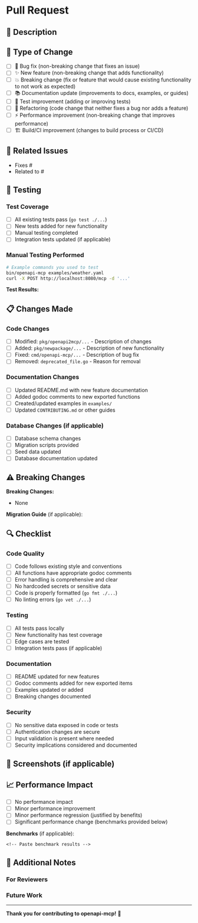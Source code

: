 # Pull Request

## 📝 Description

<!-- Provide a clear and concise description of what this PR accomplishes -->

## 🎯 Type of Change

<!-- Mark the relevant option with an "x" -->

- [ ] 🐛 Bug fix (non-breaking change that fixes an issue)
- [ ] ✨ New feature (non-breaking change that adds functionality)
- [ ] 💥 Breaking change (fix or feature that would cause existing functionality to not work as expected)
- [ ] 📚 Documentation update (improvements to docs, examples, or guides)
- [ ] 🧪 Test improvement (adding or improving tests)
- [ ] 🔧 Refactoring (code change that neither fixes a bug nor adds a feature)
- [ ] ⚡ Performance improvement (non-breaking change that improves performance)
- [ ] 🏗️ Build/CI improvement (changes to build process or CI/CD)

## 🔗 Related Issues

<!-- Link any related issues using "Fixes #123", "Closes #456", "Related to #789" -->

- Fixes #
- Related to #

## 🧪 Testing

### Test Coverage
<!-- Describe how your changes are tested -->

- [ ] All existing tests pass (`go test ./...`)
- [ ] New tests added for new functionality
- [ ] Manual testing completed
- [ ] Integration tests updated (if applicable)

### Manual Testing Performed
<!-- Describe manual testing you've done -->

```sh
# Example commands you used to test
bin/openapi-mcp examples/weather.yaml
curl -X POST http://localhost:8080/mcp -d '...'
```

**Test Results:**
<!-- Describe what you tested and the results -->

## 📋 Changes Made

### Code Changes
<!-- List the main code changes -->

- [ ] Modified: `pkg/openapi2mcp/...` - Description of changes
- [ ] Added: `pkg/newpackage/...` - Description of new functionality  
- [ ] Fixed: `cmd/openapi-mcp/...` - Description of bug fix
- [ ] Removed: `deprecated_file.go` - Reason for removal

### Documentation Changes
<!-- List documentation updates -->

- [ ] Updated README.md with new feature documentation
- [ ] Added godoc comments to new exported functions
- [ ] Created/updated examples in `examples/`
- [ ] Updated `CONTRIBUTING.md` or other guides

### Database Changes (if applicable)
<!-- If your changes affect database functionality -->

- [ ] Database schema changes
- [ ] Migration scripts provided
- [ ] Seed data updated
- [ ] Database documentation updated

## ⚠️ Breaking Changes

<!-- If this PR includes breaking changes, describe them here -->

**Breaking Changes:**
- None

**Migration Guide** (if applicable):
<!-- Provide steps users need to take to migrate -->

## 🔍 Checklist

### Code Quality
- [ ] Code follows existing style and conventions
- [ ] All functions have appropriate godoc comments
- [ ] Error handling is comprehensive and clear
- [ ] No hardcoded secrets or sensitive data
- [ ] Code is properly formatted (`go fmt ./...`)
- [ ] No linting errors (`go vet ./...`)

### Testing
- [ ] All tests pass locally
- [ ] New functionality has test coverage
- [ ] Edge cases are tested
- [ ] Integration tests pass (if applicable)

### Documentation
- [ ] README updated for new features
- [ ] Godoc comments added for new exported items
- [ ] Examples updated or added
- [ ] Breaking changes documented

### Security
- [ ] No sensitive data exposed in code or tests
- [ ] Authentication changes are secure
- [ ] Input validation is present where needed
- [ ] Security implications considered and documented

## 📸 Screenshots (if applicable)

<!-- Include screenshots for UI changes, output examples, etc. -->

## 📈 Performance Impact

<!-- Describe any performance implications -->

- [ ] No performance impact
- [ ] Minor performance improvement
- [ ] Minor performance regression (justified by benefits)
- [ ] Significant performance change (benchmarks provided below)

**Benchmarks** (if applicable):
```
<!-- Paste benchmark results -->
```

## 🎉 Additional Notes

<!-- Any additional information that would help reviewers -->

### For Reviewers
<!-- Anything specific you'd like reviewers to focus on -->

### Future Work
<!-- Any follow-up work or related improvements planned -->

---

**Thank you for contributing to openapi-mcp!** 🙏

<!-- 
Reviewer Guidelines:
- Focus on code correctness, security, and maintainability
- Check that tests are comprehensive and meaningful
- Verify documentation is clear and complete
- Consider backwards compatibility and API stability
- Ensure changes align with project goals and architecture
-->